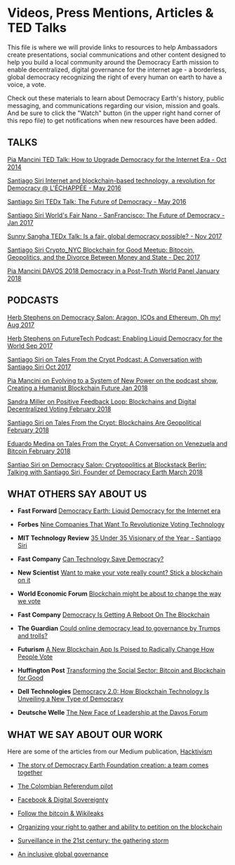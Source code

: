 # **Videos, Press Mentions, Articles & TED Talks**

This file is where we will provide links to resources to help Ambassadors create presentations, social communications and other content designed to help you build a local community around the Democracy Earth mission to enable decentralized, digital governance for the internet age - a borderless, global democracy recognizing the right of every human on earth to have a voice, a vote. 

Check out these materials to learn about Democracy Earth's history, public messaging, and communications regarding our vision, mission and goals. And be sure to click the "Watch" button (in the upper right hand corner of this repo file) to get notifications when new resources have been added. 


## **TALKS**

[Pia Mancini TED Talk: How to Upgrade Democracy for the Internet Era - Oct 2014](https://www.ted.com/talks/pia_mancini_how_to_upgrade_democracy_for_the_internet_era)

[Santiago Siri Internet and blockchain-based technology, a revolution for Democracy @ L'ÉCHAPPÉE - May 2016](https://www.youtube.com/watch?v=UajbQTHnTfM)

[Santiago Siri TEDx Talk: The Future of Democracy - May 2016](https://www.youtube.com/watch?v=yGmGWZCE4h0)

[Santiago Siri World's Fair Nano - SanFrancisco:  The Future of Democracy - Jan 2017](https://www.youtube.com/watch?v=HaKrFmnvAfs)

[Sunny Sangha TEDx Talk: Is a fair, global democracy possible? - Nov 2017 ](https://www.youtube.com/watch?v=tsz7MjMJ5J8)

[Santiago Siri Crypto_NYC Blockchain for Good Meetup: Bitocoin, Geopolitics, and the Divorce Between Money and State - Dec 2017](https://www.youtube.com/watch?v=7PuM3bKUcX0&t=1380s) 

[Pia Mancini DAVOS 2018 Democracy in a Post-Truth World Panel January 2018](https://www.weforum.org/events/world-economic-forum-annual-meeting-2018/sessions/rethinking-democracy-in-a-post-truth-era) 



## **PODCASTS**

[Herb Stephens on Democracy Salon: Aragon, ICOs and Ethereum, Oh my! Aug 2017](https://soundcloud.com/user-561734241/democracy-salon-aragon-icos-and-ethereum-oh-my)

[Herb Stephens on FutureTech Podcast: Enabling Liquid Democracy for the World Sep 2017](https://www.futuretechpodcast.com/podcasts/herb-stephens-president-of-democracy-earth-enabling-liquid-democracy-for-the-world/)

[Santiago Siri on Tales From the Crypt Podcast: A Conversation with Santiago Siri Oct 2017](https://player.fm/series/tales-from-the-crypt/tales-from-the-crypt-3-a-conversation-with-santiago-siri)

[Pia Mancini on Evolving to a System of New Power on the podcast show, Creating a Humanist Blockchain Future Jan 2018]( https://medium.com/@RhysLindmark/31-pia-mancini-democracyearth-and-opencollective-evolving-to-a-system-of-newpower-6de7f970ef2f)

[Sandra Miller on Positive Feedback Loop: Blockchains and Digital Decentralized Voting February 2018](https://soundcloud.com/pflpodcast/ep-51-decentralized-voting-with-sandra-miller-from-democracyearth)

[Santiago Siri on Tales From the Crypt: Blockchains Are Geopolitical February 2018](https://soundcloud.com/user-112937267/santiago-siri-blockchains-are-geopolitical) 

[Eduardo Medina on Tales From the Crypt: A Conversation on Venezuela and Bitcoin February 2018](https://lncast.com/#!/podcast/5a51917f7ff0c50658d349c1/5a96dc8d38bbb406618ea4dc)

[Santiao Siri on Democracy Salon: Cryptopolitics at Blockstack Berlin: Talking with Santiago Siri, Founder of Democracy Earth March 2018](https://soundcloud.com/user-561734241/cryptopolitics-at-blockstack)


## **WHAT OTHERS SAY ABOUT US**

- **Fast Forward** [Democracy Earth: Liquid Democracy for the Internet era](https://www.ffwd.org/blog/democracy-earth/)

- **Forbes** [Nine Companies That Want To Revolutionize Voting Technology](https://www.forbes.com/sites/rebeccaheilweil1/2017/12/02/eight-companies-that-want-to-revolutionize-voting-technology/2/#377186466cf2)

- **MIT Technology Review** [35 Under 35 Visionary of the Year - Santiago Siri](https://www.technologyreview.es/listas/35-innovadores-con-menos-de-35/2017/visionarios/santiago-siri-argentina)

- **Fast Company** [Can Technology Save Democracy?](https://www.fastcompany.com/3068382/can-technology-save-democracy)

- **New Scientist** [Want to make your vote really count? Stick a blockchain on it](https://www.newscientist.com/article/mg23531424-500-bitcoin-tech-to-put-political-power-in-the-hands-of-voters/)

- **World Economic Forum** [Blockchain might be about to change the way we vote](https://www.weforum.org/agenda/2017/09/blockchain-could-be-about-to-change-how-you-vote)

- **Fast Company** [Democracy Is Getting A Reboot On The Blockchain](https://www.fastcompany.com/3062386/democracy-is-getting-a-reboot-on-the-blockchain)

- **The Guardian** [Could online democracy lead to governance by Trumps and trolls?](https://www.theguardian.com/sustainable-business/2016/oct/24/could-online-democracy-lead-to-governance-by-trumps-and-trolls)

- **Futurism** [A New Blockchain App Is Poised to Radically Change How People Vote](https://futurism.com/a-new-blockchain-app-is-poised-to-radically-change-how-people-vote/)

- **Huffington Post** [Transforming the Social Sector: Bitcoin and Blockchain for Good](https://www.huffingtonpost.com/entry/transforming-the-social-sector-bitcoin-and-blockchain_us_59c169e3e4b0f96732cbc9c7)

- **Dell Technologies** [Democracy 2.0: How Blockchain Technology Is Unveiling a New Type of Democracy](https://www.delltechnologies.com/en-us/perspectives/democracy-2-0-how-blockchain-technology-is-unveiling-a-new-type-of-democracy/)

- **Deutsche Welle** [The New Face of Leadership at the Davos Forum ](http://www.dw.com/en/the-new-face-of-leadership-at-the-davos-forum/a-42253887)


## **WHAT WE SAY ABOUT OUR WORK**

Here are some of the articles from our Medium publication, [Hacktivism](https://words.democracy.earth)

- [The story of Democracy Earth Foundation creation: a team comes together](https://words.democracy.earth/blockchain-liquid-democracy-and-the-end-of-the-outsider-a171a0e11816)

- [The Colombian Referendum pilot](https://words.democracy.earth/a-digital-referendum-for-colombias-diaspora-aeef071ec014)

- [Facebook & Digital Sovereignty](https://words.democracy.earth/facebook-digital-sovereignty-70697e47f50b)

- [Follow the bitcoin & Wikileaks](https://words.democracy.earth/follow-the-bitcoin-wikileaks-f2218dece347)

- [Organizing your right to gather and ability to petition on the blockchain](https://words.democracy.earth/organizing-your-right-to-gather-ability-to-petition-on-the-blockchain-c5412db5a008)

- [Surveillance in the 21st century: the gathering storm](https://words.democracy.earth/the-gathering-storm-eb0c6bbf3886)

- [An inclusive global governance](https://words.democracy.earth/an-inclusive-global-governance-769c2db4e87d)
